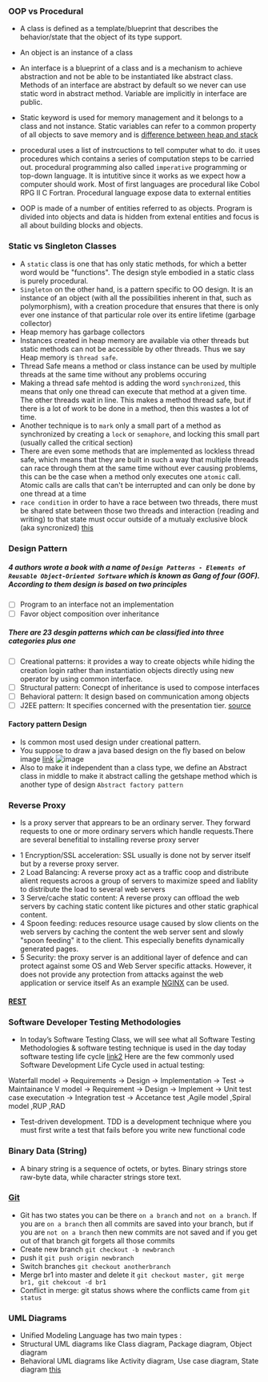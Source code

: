 
### OOP vs Procedural 
* A class is defined as a template/blueprint that describes the behavior/state that the object of its type support.
* An object is an instance of a class
* An interface is a blueprint of a class and is a mechanism to achieve abstraction and not be able to be instantiated like abstract class. Methods of an interface are abstract by default so we never can use static word in abstract method. Variable are implicitly in interface are public. 
* Static keyword is used for memory management and it belongs to a class and not instance. Static variables can refer to a common property of all objects to save memory and is 
[difference between heap and stack](https://www.journaldev.com/4098/java-heap-space-vs-stack-memory)


* procedural uses a list of instrcuctions to tell computer what to do. it uses procedures which contains a series of computation steps to be carried out.
procedural programming also called `imperative` programming or top-down language. It is intutitive since it works as we expect how a computer should work.
Most of first languages are procedural like Cobol RPG II C Fortran. Procedural language expose data to external entities  
* OOP is made of a number of entities referred to as objects. Program is divided into objects and data is hidden from extenal entities and focus
is all about building blocks and objects. 
### Static vs Singleton Classes 
* A `static` class is one that has only static methods, for which a better word would be "functions". The design style embodied in a static class is purely procedural. 
* `Singleton` on the other hand, is a pattern specific to OO design. It is an instance of an object (with all the possibilities inherent in that, such as polymorphism), with a creation procedure that ensures that there is only ever one instance of that particular role over its entire lifetime (garbage collector)
* Heap memory has garbage collectors 
* Instances created in heap memory are available via other threads but static methods can not be accessible by other threads. Thus we say Heap memory is `thread safe`.
* Thread Safe means a method or class instance can be used by multiple threads at the same time without any problems occuring
* Making a thread safe mehtod is adding the word `synchronized`, this means that only one thread can execute that method at a given time. The other threads wait in line. This makes a method thread safe, but if there is a lot of work to be done in a method, then this wastes a lot of time. 
* Another technique is to `mark` only a small part of a method as synchronized by creating a `lock` or `semaphore`, and locking this small part (usually called the critical section)
* There are even some methods that are implemented as lockless thread safe, which means that they are built in such a way that multiple threads can race through them at the same time without ever causing problems, this can be the case when a method only executes one `atomic` call. Atomic calls are calls that can't be interrupted and can only be done by one thread at a time
* `race condition` in order to have a race between two threads, there must be shared state between those two threads and interaction (reading and writing) to that state must occur outside of a mutualy exclusive block (aka syncronized) [this](https://stackoverflow.com/questions/25156724/code-to-simulate-race-condition-in-java-thread)


### Design Pattern
##### 4 authors wrote a book with a name of `Design Patterns - Elements of Reusable Object-Oriented Software` which is known as Gang of four (GOF). According to them design is based on two principles
- [ ] Program to an interface not an implementation
- [ ] Favor object composition over inheritance 
##### There are 23 desgin patterns which can be classified into three categories plus one
- [ ] Creational patterns: it provides a way to create objects while hiding the creation login rather than instantiation objects directly using new operator by using common interface.
- [ ] Structural pattern: Conecpt of inheritance is used to compose interfaces 
- [ ] Behavioral pattern: It design based on communication among objects
- [ ] J2EE pattern: It specifies concerned with the presentation tier.
[source](https://www.tutorialspoint.com/design_pattern/design_pattern_overview.htm)
#### Factory pattern Design
* Is common most used design under creational pattern. 
* You suppose to draw a java based design on the fly based on below image [link](https://www.tutorialspoint.com/design_pattern/factory_pattern.htm)
![image](https://user-images.githubusercontent.com/7471619/34269117-096006c4-e638-11e7-83a7-4b71cdb0d3c5.jpg)
* Also to make it independent than a class type, we define an Abstract class in middle to make it abstract calling the getshape method which is another type of design `Abstract factory pattern`

### Reverse Proxy
* Is a proxy server that apprears to be an ordinary server. They forward requests to one or more ordinary servers which handle requests.There are several benefitial to installing reverse proxy server
- 1 Encryption/SSL acceleration: SSL usually is done not by server itself but by a reverse proxy server. 
- 2 Load Balancing: A reverse proxy act as a traffic coop and distribute alient requests acroos a group of servers to maximize speed and liablity to distribute the load to several web servers
- 3 Serve/cache static content:  A reverse proxy can offload the web servers by caching static content like pictures and other static graphical content.
- 4 Spoon feeding: reduces resource usage caused by slow clients on the web servers by caching the content the web server sent and slowly "spoon feeding" it to the client. This especially benefits dynamically generated pages.
- 5 Security: the proxy server is an additional layer of defence and can protect against some OS and Web Server specific attacks. However, it does not provide any protection from attacks against the web application or service itself
As an example [NGINX](https://www.nginx.com/resources/glossary/reverse-proxy-server/) can be used.
#### [REST](https://www.sitepoint.com/developers-rest-api/)
### Software Developer Testing Methodologies
* In today’s Software Testing Class, we will see what all Software Testing Methodologies & software testing technique is used in the day today software testing life cycle [link2](https://www.inflectra.com/ideas/topic/testing-methodologies.aspx)
Here are the few commonly used Software Development Life Cycle used in actual testing:

Waterfall model -> Requirements -> Design -> Implementation -> Test -> Maintainance
V model -> Requirement -> Design -> Implement -> Unit test case executation -> Integration test -> Accetance test 
,Agile model
,Spiral model
,RUP
,RAD
* Test-driven development. TDD is a development technique where you must first write a test that fails before you write new functional code

### Binary Data (String) 
* A binary string is a sequence of octets, or bytes. Binary strings store raw-byte data, while character strings store text.

### [Git](https://git-scm.com/book/en/v2/Git-Branching-Basic-Branching-and-Merging)
* Git has two states you can be there `on a branch` and `not on a branch`.
If you are `on a branch` then all commits are saved into your branch, but if you are `not on a branch` then new commits are not saved and if you get out of that branch git forgets all those commits
* Create new branch `git checkout -b newbranch` 
* push it `git push origin newbranch`
* Switch branches `git checkout anotherbranch`
* Merge br1 into master and delete it `git checkout master, git merge br1, git chekcout -d br1`
* Conflict in merge: git status shows where the conflicts came from `git status` 

### UML Diagrams 
* Unified Modeling Language has two main types : 
* Structural UML diagrams like Class diagram, Package diagram, Object diagram
* Behavioral UML diagrams like Activity diagram, Use case diagram, State diagram
[this](https://www.smartdraw.com/uml-diagram/)
